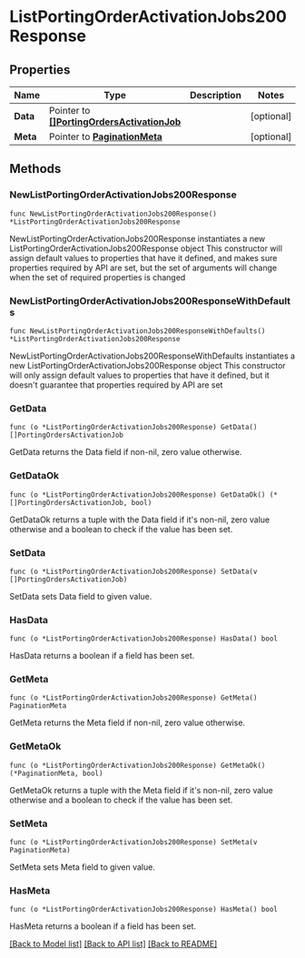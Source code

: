 # ListPortingOrderActivationJobs200Response

## Properties

Name | Type | Description | Notes
------------ | ------------- | ------------- | -------------
**Data** | Pointer to [**[]PortingOrdersActivationJob**](PortingOrdersActivationJob.md) |  | [optional] 
**Meta** | Pointer to [**PaginationMeta**](PaginationMeta.md) |  | [optional] 

## Methods

### NewListPortingOrderActivationJobs200Response

`func NewListPortingOrderActivationJobs200Response() *ListPortingOrderActivationJobs200Response`

NewListPortingOrderActivationJobs200Response instantiates a new ListPortingOrderActivationJobs200Response object
This constructor will assign default values to properties that have it defined,
and makes sure properties required by API are set, but the set of arguments
will change when the set of required properties is changed

### NewListPortingOrderActivationJobs200ResponseWithDefaults

`func NewListPortingOrderActivationJobs200ResponseWithDefaults() *ListPortingOrderActivationJobs200Response`

NewListPortingOrderActivationJobs200ResponseWithDefaults instantiates a new ListPortingOrderActivationJobs200Response object
This constructor will only assign default values to properties that have it defined,
but it doesn't guarantee that properties required by API are set

### GetData

`func (o *ListPortingOrderActivationJobs200Response) GetData() []PortingOrdersActivationJob`

GetData returns the Data field if non-nil, zero value otherwise.

### GetDataOk

`func (o *ListPortingOrderActivationJobs200Response) GetDataOk() (*[]PortingOrdersActivationJob, bool)`

GetDataOk returns a tuple with the Data field if it's non-nil, zero value otherwise
and a boolean to check if the value has been set.

### SetData

`func (o *ListPortingOrderActivationJobs200Response) SetData(v []PortingOrdersActivationJob)`

SetData sets Data field to given value.

### HasData

`func (o *ListPortingOrderActivationJobs200Response) HasData() bool`

HasData returns a boolean if a field has been set.

### GetMeta

`func (o *ListPortingOrderActivationJobs200Response) GetMeta() PaginationMeta`

GetMeta returns the Meta field if non-nil, zero value otherwise.

### GetMetaOk

`func (o *ListPortingOrderActivationJobs200Response) GetMetaOk() (*PaginationMeta, bool)`

GetMetaOk returns a tuple with the Meta field if it's non-nil, zero value otherwise
and a boolean to check if the value has been set.

### SetMeta

`func (o *ListPortingOrderActivationJobs200Response) SetMeta(v PaginationMeta)`

SetMeta sets Meta field to given value.

### HasMeta

`func (o *ListPortingOrderActivationJobs200Response) HasMeta() bool`

HasMeta returns a boolean if a field has been set.


[[Back to Model list]](../README.md#documentation-for-models) [[Back to API list]](../README.md#documentation-for-api-endpoints) [[Back to README]](../README.md)


